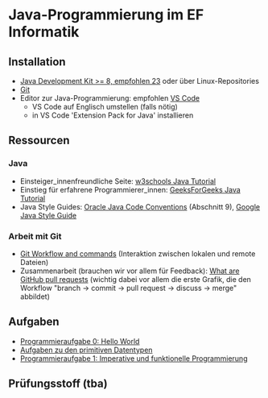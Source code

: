 # Java-Programmierung im EF Informatik

## Installation

- [Java Development Kit >= 8, empfohlen 23](https://learn.microsoft.com/en-us/java/openjdk/download#openjdk-23) oder über Linux-Repositories
- [Git](https://git-scm.com/book/en/v2/Getting-Started-Installing-Git)
- Editor zur Java-Programmierung: empfohlen [VS Code](https://code.visualstudio.com/)
  - VS Code auf Englisch umstellen (falls nötig)
  - in VS Code 'Extension Pack for Java' installieren

## Ressourcen

### Java

- Einsteiger_innenfreundliche Seite: [w3schools Java Tutorial](https://www.w3schools.com/java/default.asp)
- Einstieg für erfahrene Programmierer_innen: [GeeksForGeeks Java Tutorial](https://www.geeksforgeeks.org/java/)
- Java Style Guides: [Oracle Java Code Conventions](https://www.oracle.com/technetwork/java/codeconventions-150003.pdf) (Abschnitt 9), [Google Java Style Guide](https://google.github.io/styleguide/javaguide.html)

### Arbeit mit Git

- [Git Workflow and commands](https://www.cidevops.com/2018/01/git-workflow-and-commands.html) (Interaktion zwischen lokalen und remote Dateien)
- Zusammenarbeit (brauchen wir vor allem für Feedback): [What are GitHub pull requests](https://axolo.co/blog/p/part-1-what-are-github-pull-requests) (wichtig dabei vor allem die erste Grafik, die den Workflow "branch -> commit -> pull request -> discuss -> merge" abbildet)

## Aufgaben

- [Programmieraufgabe 0: Hello World](https://classroom.github.com/a/s1zYXxu1)
- [Aufgaben zu den primitiven Datentypen](Datentypen.pdf)
- [Programmieraufgabe 1: Imperative und funktionelle Programmierung](https://classroom.github.com/a/wV4YPust)

## Prüfungsstoff (tba)
